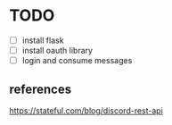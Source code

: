 # TODO

- [ ] install flask
- [ ] install oauth library
- [ ] login and consume messages

## references

https://stateful.com/blog/discord-rest-api
